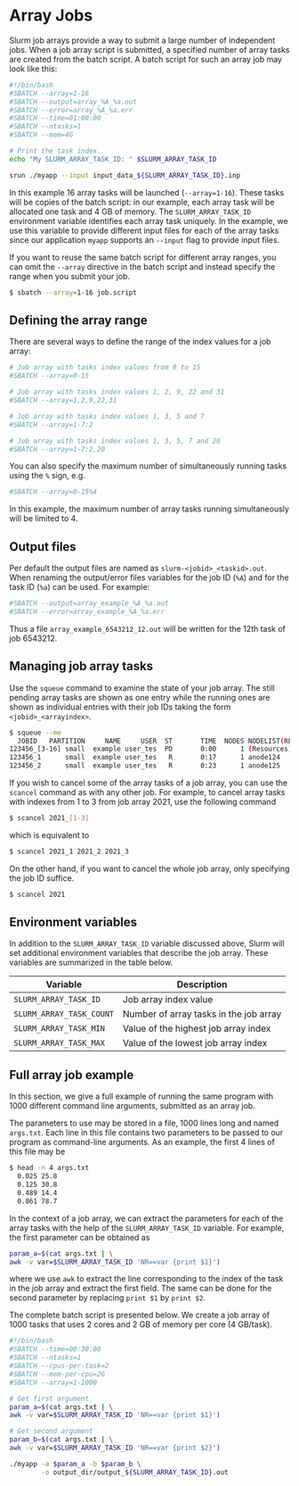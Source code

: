 # Array Jobs

Slurm job arrays provide a way to submit a large number of independent jobs.
When a job array script is submitted, a specified number of array tasks are
created from the batch script. A batch script for such an array job may look
like this:

``` bash
#!/bin/bash
#SBATCH --array=1-16
#SBATCH --output=array_%A_%a.out
#SBATCH --error=array_%A_%a.err
#SBATCH --time=01:00:00
#SBATCH --ntasks=1
#SBATCH --mem=4G

# Print the task index.
echo "My SLURM_ARRAY_TASK_ID: " $SLURM_ARRAY_TASK_ID

srun ./myapp --input input_data_${SLURM_ARRAY_TASK_ID}.inp
```

In this example 16 array tasks will be launched (`--array=1-16`). These tasks
will be copies of the batch script: in our example, each array task will be
allocated one task and 4 GB of memory. The `SLURM_ARRAY_TASK_ID` environment
variable identifies each array task uniquely. In the example, we use this
variable to provide different input files for each of the array tasks since our
application `myapp` supports an `--input` flag to provide input files.

If you want to reuse the same batch script for different array ranges, you can
omit the `--array` directive in the batch script and instead specify the range
when you submit your job.

```bash
$ sbatch --array=1-16 job.script
```

## Defining the array range

There are several ways to define the range of the index values for a job array:

```bash
# Job array with tasks index values from 0 to 15
#SBATCH --array=0-15

# Job array with tasks index values 1, 2, 9, 22 and 31
#SBATCH --array=1,2,9,22,31

# Job array with tasks index values 1, 3, 5 and 7
#SBATCH --array=1-7:2

# Job array with tasks index values 1, 3, 5, 7 and 20
#SBATCH --array=1-7:2,20
```

You can also specify the maximum number of simultaneously running tasks using
the `%` sign, e.g.

```bash
#SBATCH --array=0-15%4
```

In this example, the maximum number of array tasks running simultaneously will
be limited to 4.

## Output files
Per default the output files are named as `slurm-<jobid>_<taskid>.out`. When renaming the output/error files variables for the job ID (`%A`) and for the task ID (`%a`) can be used. For example:

```Bash
#SBATCH --output=array_example_%A_%a.out
#SBATCH --error=array_example_%A_%a.err
```
Thus a file `array_example_6543212_12.out` will be written for the 12th task of job 6543212.

## Managing job array tasks

Use the `squeue` command to examine the state of your job array. The still
pending array tasks are shown as one entry while the running ones are shown as
individual entries with their job IDs taking the form `<jobid>_<arrayindex>`.

```bash
$ squeue --me
  JOBID   PARTITION     NAME     USER  ST       TIME  NODES NODELIST(REASON)
123456_[3-16] small  example user_tes  PD       0:00      1 (Resources)
123456_1      small  example user_tes   R       0:17      1 anode124
123456_2      small  example user_tes   R       0:23      1 anode125
```

If you wish to cancel some of the array tasks of a job array, you can use the
`scancel` command as with any other job. For example, to cancel array tasks
with indexes from 1 to 3 from job array 2021, use the following command

```bash
$ scancel 2021_[1-3]
```

which is equivalent to

```bash
$ scancel 2021_1 2021_2 2021_3
```

On the other hand, if you want to cancel the whole job array, only specifying
the job ID suffice.

```bash
$ scancel 2021
```

## Environment variables

In addition to the `SLURM_ARRAY_TASK_ID` variable discussed above, Slurm will
set additional environment variables that describe the job array. These
variables are summarized in the table below.

| Variable                 | Description                            |
|--------------------------|----------------------------------------|
| `SLURM_ARRAY_TASK_ID`    | Job array index value                  |
| `SLURM_ARRAY_TASK_COUNT` | Number of array tasks in the job array |
| `SLURM_ARRAY_TASK_MIN`   | Value of the highest job array index   |
| `SLURM_ARRAY_TASK_MAX`   | Value of the lowest job array index    |

## Full array job example

In this section, we give a full example of running the same program with 1000
different command line arguments, submitted as an array job.

The parameters to use may be stored in a file, 1000 lines long and named
`args.txt`. Each line in this file contains two parameters to be passed
to our program as command-line arguments. As an example, the first 4 lines of
this file may be

```bash
$ head -n 4 args.txt
  0.025 25.8
  0.125 30.8
  0.489 14.4
  0.861 78.7
```

In the context of a job array, we can extract the parameters for each of the
array tasks with the help of the `SLURM_ARRAY_TASK_ID` variable.
For example, the first parameter can be obtained as

```bash
param_a=$(cat args.txt | \
awk -v var=$SLURM_ARRAY_TASK_ID 'NR==var {print $1}')
```

where we use `awk` to extract the line corresponding to the index of the task
in the job array and extract the first field. The same can be done for the
second parameter by replacing `print $1` by `print $2`.

The complete batch script is presented below. We create a job array of 1000
tasks that uses 2 cores and 2 GB of memory per core (4 GB/task).

```bash
#!/bin/bash
#SBATCH --time=00:30:00
#SBATCH --ntasks=1
#SBATCH --cpus-per-task=2
#SBATCH --mem-per-cpu=2G
#SBATCH --array=1-1000

# Get first argument
param_a=$(cat args.txt | \
awk -v var=$SLURM_ARRAY_TASK_ID 'NR==var {print $1}')

# Get second argument
param_b=$(cat args.txt | \
awk -v var=$SLURM_ARRAY_TASK_ID 'NR==var {print $2}')

./myapp -a $param_a -b $param_b \
        -o output_dir/output_${SLURM_ARRAY_TASK_ID}.out
```
